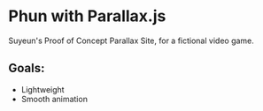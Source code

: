 Phun with Parallax.js
===============

Suyeun's Proof of Concept Parallax Site, for a fictional video game. 

Goals:
------

  * Lightweight
  * Smooth animation
  

